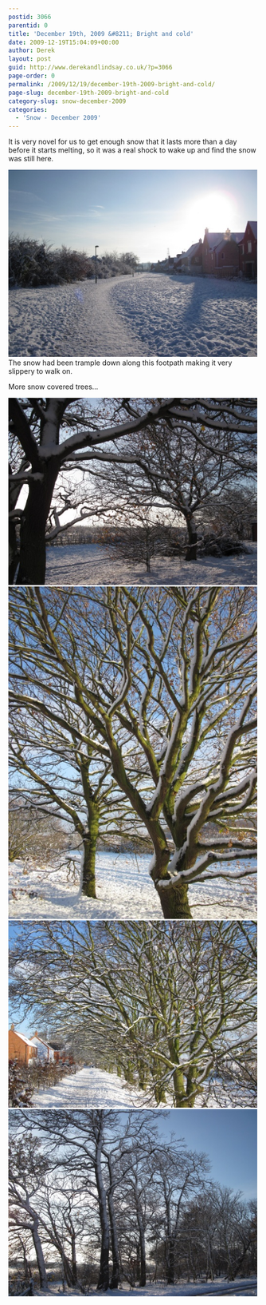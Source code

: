 ```yaml
---
postid: 3066
parentid: 0
title: 'December 19th, 2009 &#8211; Bright and cold'
date: 2009-12-19T15:04:09+00:00
author: Derek
layout: post
guid: http://www.derekandlindsay.co.uk/?p=3066
page-order: 0
permalink: /2009/12/19/december-19th-2009-bright-and-cold/
page-slug: december-19th-2009-bright-and-cold
category-slug: snow-december-2009
categories:
  - 'Snow - December 2009'
---
```

It is very novel for us to get enough snow that it lasts more than a day before it starts melting, so it was a real shock to wake up and find the snow was still here.

<img class="alignnone size-full wp-image-3068" title="A snow covered footpath" src="/wp-content/uploads/2010/01/img_0944.jpg" alt="" width="500" height="375" />  
The snow had been trample down along this footpath making it very slippery to walk on.

More snow covered trees…

<img class="alignnone size-full wp-image-3070" title="Looking through some snow covered trees to the field beyond" src="/wp-content/uploads/2010/01/img_0946.jpg" alt="" width="500" height="375" /> 

<img class="alignnone size-full wp-image-3072" title="A bright blue winter sky viewed through a snow covered tree" src="/wp-content/uploads/2010/01/img_0948.jpg" alt="" width="500" height="666" /> 

<img class="alignnone size-full wp-image-3073" title="Looking down a footpath lined with snowy trees" src="/wp-content/uploads/2010/01/img_0949.jpg" alt="" width="500" height="375" /> 

<img class="alignnone size-full wp-image-3074" title="Snowy woodland" src="/wp-content/uploads/2010/01/img_0953.jpg" alt="" width="500" height="375" />